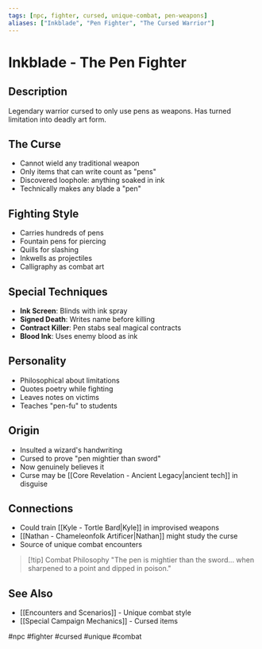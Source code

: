 ```yaml
---
tags: [npc, fighter, cursed, unique-combat, pen-weapons]
aliases: ["Inkblade", "Pen Fighter", "The Cursed Warrior"]
---
```


# Inkblade - The Pen Fighter

## Description
Legendary warrior cursed to only use pens as weapons. Has turned limitation into deadly art form.

## The Curse
- Cannot wield any traditional weapon
- Only items that can write count as "pens"
- Discovered loophole: anything soaked in ink
- Technically makes any blade a "pen"

## Fighting Style
- Carries hundreds of pens
- Fountain pens for piercing
- Quills for slashing  
- Inkwells as projectiles
- Calligraphy as combat art

## Special Techniques
- **Ink Screen**: Blinds with ink spray
- **Signed Death**: Writes name before killing
- **Contract Killer**: Pen stabs seal magical contracts
- **Blood Ink**: Uses enemy blood as ink

## Personality
- Philosophical about limitations
- Quotes poetry while fighting
- Leaves notes on victims
- Teaches "pen-fu" to students

## Origin
- Insulted a wizard's handwriting
- Cursed to prove "pen mightier than sword"
- Now genuinely believes it
- Curse may be [[Core Revelation - Ancient Legacy|ancient tech]] in disguise

## Connections
- Could train [[Kyle - Tortle Bard|Kyle]] in improvised weapons
- [[Nathan - Chameleonfolk Artificer|Nathan]] might study the curse
- Source of unique combat encounters

>[!tip] Combat Philosophy
>"The pen is mightier than the sword... when sharpened to a point and dipped in poison."

## See Also
- [[Encounters and Scenarios]] - Unique combat style
- [[Special Campaign Mechanics]] - Cursed items

#npc #fighter #cursed #unique #combat
